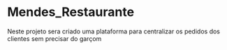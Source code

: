 # Mendes_Restaurante

Neste projeto sera criado uma plataforma para centralizar os pedidos dos clientes sem precisar do garçom
